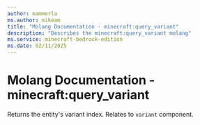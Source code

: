 ```yaml
---
author: mammerla
ms.author: mikeam
title: "Molang Documentation - minecraft:query_variant"
description: "Describes the minecraft:query_variant molang"
ms.service: minecraft-bedrock-edition
ms.date: 02/11/2025 
---
```


# Molang Documentation - minecraft:query_variant

Returns the entity's variant index. Relates to `variant` component.
